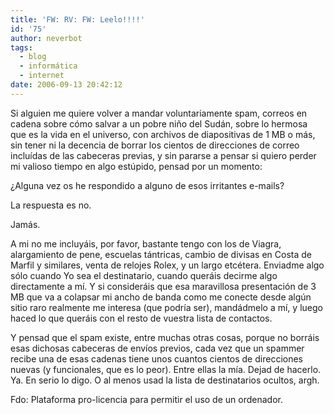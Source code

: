 ```yaml
---
title: 'FW: RV: FW: Leelo!!!!'
id: '75'
author: neverbot
tags:
  - blog
  - informática
  - internet
date: 2006-09-13 20:42:12
---
```


Si alguien me quiere volver a mandar voluntariamente spam, correos en cadena sobre cómo salvar a un pobre niño del Sudán, sobre lo hermosa que es la vida en el universo, con archivos de diapositivas de 1 MB o más, sin tener ni la decencia de borrar los cientos de direcciones de correo incluídas de las cabeceras previas, y sin pararse a pensar si quiero perder mi valioso tiempo en algo estúpido, pensad por un momento:

¿Alguna vez os he respondido a alguno de esos irritantes e-mails?

La respuesta es no.

Jamás.

A mi no me incluyáis, por favor, bastante tengo con los de Viagra, alargamiento de pene, escuelas tántricas, cambio de divisas en Costa de Marfil y similares, venta de relojes Rolex, y un largo etcétera. Enviadme algo sólo cuando Yo sea el destinatario, cuando queráis decirme algo directamente a mí. Y si consideráis que esa maravillosa presentación de 3 MB que va a colapsar mi ancho de banda como me conecte desde algún sitio raro realmente me interesa (que podría ser), mandádmelo a mí, y luego haced lo que queráis con el resto de vuestra lista de contactos.

Y pensad que el spam existe, entre muchas otras cosas, porque no borráis esas dichosas cabeceras de envíos previos, cada vez que un spammer recibe una de esas cadenas tiene unos cuantos cientos de direcciones nuevas (y funcionales, que es lo peor). Entre ellas la mía. Dejad de hacerlo. Ya. En serio lo digo. O al menos usad la lista de destinatarios ocultos, argh.

Fdo: Plataforma pro-licencia para permitir el uso de un ordenador.
